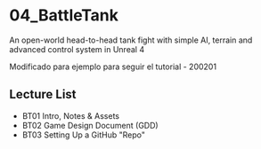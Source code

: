 # 04_BattleTank
An open-world head-to-head tank fight with simple AI, terrain and advanced control system in Unreal 4

Modificado para ejemplo para seguir el tutorial - 200201

## Lecture List
* BT01 Intro, Notes & Assets
* BT02 Game Design Document (GDD)
* BT03 Setting Up a GitHub "Repo"
